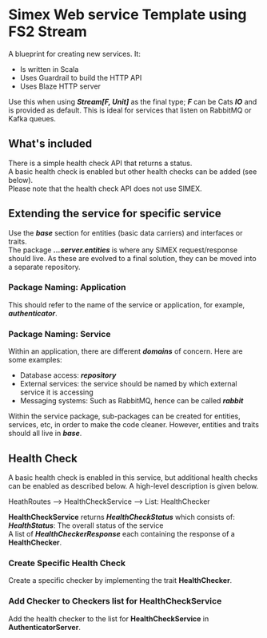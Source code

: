 # Simex Web service Template using FS2 Stream
A blueprint for creating new services. It:
* Is written in Scala
* Uses Guardrail to build the HTTP API
* Uses Blaze HTTP server

Use this when using ***Stream[F, Unit]*** as the final type; ***F*** can be Cats ***IO*** and is provided as default.
This is ideal for services that listen on RabbitMQ or Kafka queues.

## What's included
There is a simple health check API that returns a status.  
A basic health check is enabled but other health checks can be added (see below).  
Please note that the health check API does not use SIMEX.

## Extending the service for specific service
Use the ***base*** section for entities (basic data carriers) and interfaces or traits.  
The package ***...server.entities*** is where any SIMEX request/response should live. As these are evolved 
to a final solution, they can be moved into a separate repository.

### Package Naming: Application
This should refer to the name of the service or application, for example, ***authenticator***.

### Package Naming: Service
Within an application, there are different ***domains*** of concern. Here are some examples:
* Database access: ***repository***
* External services: the service should be named by which external service it is accessing 
* Messaging systems: Such as RabbitMQ, hence can be called ***rabbit***

Within the service package, sub-packages can be created for entities, services, etc, in order to 
make the code cleaner. However, entities and traits should all live in ***base***.

## Health Check
A basic health check is enabled in this service, but additional health checks can be enabled as described below. A 
high-level description is given below.

HeathRoutes --> HealthCheckService --> List: HealthChecker

**HealthCheckService** returns ***HealthCheckStatus*** which consists of:  
***HealthStatus***: The overall status of the service  
A list of ***HealthCheckerResponse*** each containing the response of a **HealthChecker**.

### Create Specific Health Check
Create a specific checker by implementing the trait **HealthChecker**.

### Add Checker to Checkers list for HealthCheckService
Add the health checker to the list for **HealthCheckService** in **AuthenticatorServer**.